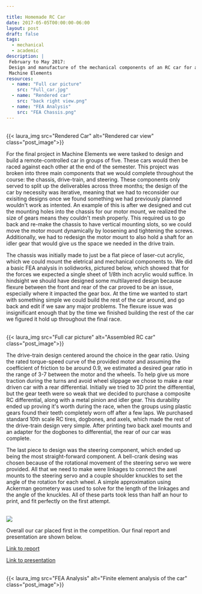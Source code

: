 ```yaml
---

title: Homemade RC Car
date: 2017-05-05T00:00:00-06:00
layout: post
draft: false
tags:
  - mechanical
  - academic
description: |
 February to May 2017:
 Design and manufacture of the mechanical components of an RC car for a class in
 Machine Elements
resources:
  - name: "Full car picture"
    src: "Full_car.jpg"
  - name: "Rendered car"
    src: "back right view.png"
  - name: "FEA Analysis"
    src: "FEA Chassis.png"
---
```


<br>
{{< laura_img src="Rendered Car" alt="Rendered car view" class="post_image">}}
<br>

For the final project in Machine Elements we were tasked to design and build
a remote-controlled car in groups of five. These cars would then be raced against 
each other at the end of the semester. This project was broken into three main
components that we would complete throughout the course: the chassis,
drive-train, and steering. These components only served to split up the
deliverables across three months; the design of the car by necessity was
iterative, meaning that we had to reconsider our exisiting designs once we
found something we had previously planned wouldn't work as intented. An example
of this is after we designed and cut the mounting holes into the chassis for
our motor mount, we realized the size of gears means they couldn't mesh
properly. This required us to go back and re-make the chassis to have vertical
mounting slots, so we could move the motor mount dynamically by loosening and
tightening the screws. Additionally, we had to redesign the motor mount to also
hold a shaft for an idler gear that would give us the space we needed in the
drive train.

The chassis was initially made to just be a flat piece of laser-cut acrylic,
which we could mount the eletrical and mechanical components to. We did a basic
FEA analysis in solidworks, pictured below, which showed that for the forces we
expected a single sheet of 1/8th inch acrylic would suffice. In hindsight we
should have designed some multilayered design because flexure between the front
and rear of the car proved to be an issue, especially where it impacted the
gear box. At the time we wanted to start with something simple we could build
the rest of the car around, and go back and edit if we saw any major problems.
The flexure issue was insignificant enough that by the time we finished
building the rest of the car we figured it hold up throughout the final race.

<br>
{{< laura_img src="Full car picture" alt="Assembled RC car" class="post_image">}}
<br>

The drive-train design centered around the choice in the gear ratio. Using the
rated torque-speed curve of the provided motor and assuming the coefficient of
friction to be around 0.9, we estimated a desired gear ratio in the range of 3-7
between the motor and the wheels. To help give us more traction during the turns
and avoid wheel slippage we chose to make a rear driven car with a rear
differential. Initially we tried to 3D print the differential, but the gear
teeth were so weak that we decided to purchase a composite RC differential,
along with a metal pinion and idler gear. This durability ended up proving it's
worth during the race, when the groups using plastic gears found their teeth
completely worn off after a few laps. We purchased standard 10th scale RC tires,
dogbones, and axels, which made the rest of the drive-train design very simple.
After printing two back axel mounts and an adapter for the dogbones to
differential, the rear of our car was complete.

The last piece to design was the steering component, which ended up being the
most straight-forward component. A bell-crank desing was chosen because of the
rotational movement of the steering servo we were provided. All that we need to
make were linkages to connect the axel mounts to the steering servo and a couple
shoulder knuckles to set the angle of the rotation for each wheel. A simple
approximation using Ackerman geometery was used to solve for the length of the
linkages and the angle of the knuckles. All of these parts took less than half
an hour to print, and fit perfectly on the first attempt.

<br>
<img class="post_image" src="/img/rc-car-steering-cropped.gif">
<br>

Overall our car placed first in the competition. Our final report and presentation are shown below.

[Link to report](/pdf/Homemade-RC-Car-Final-Report.pdf)

[Link to
presentation](https://docs.google.com/presentation/d/1Y0cdPDCUEBBNTLJp0JSCgqZbfYQr_6cODhHjN4-cQM4/pub?start=false&loop=false&delayms=3000#slide=id.g217269ab07_0_81)

<br>
{{< laura_img src="FEA Analysis" alt="Finite element analysis of the car" class="post_image">}}
<br>
